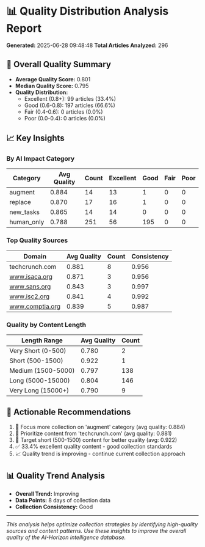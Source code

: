 
# 📊 Quality Distribution Analysis Report

**Generated:** 2025-06-28 09:48:48
**Total Articles Analyzed:** 296

## 🎯 Overall Quality Summary

- **Average Quality Score:** 0.801
- **Median Quality Score:** 0.795
- **Quality Distribution:**
  - Excellent (0.8+): 99 articles (33.4%)
  - Good (0.6-0.8): 197 articles (66.6%)
  - Fair (0.4-0.6): 0 articles (0.0%)
  - Poor (0.0-0.4): 0 articles (0.0%)

## 📈 Key Insights

### By AI Impact Category
| Category | Avg Quality | Count | Excellent | Good | Fair | Poor |
|----------|-------------|-------|-----------|------|------|------|
| augment | 0.884 | 14 | 13 | 1 | 0 | 0 |
| replace | 0.870 | 17 | 16 | 1 | 0 | 0 |
| new_tasks | 0.865 | 14 | 14 | 0 | 0 | 0 |
| human_only | 0.788 | 251 | 56 | 195 | 0 | 0 |

### Top Quality Sources
| Domain | Avg Quality | Count | Consistency |
|--------|-------------|--------|-------------|
| techcrunch.com | 0.881 | 8 | 0.956 |
| www.isaca.org | 0.871 | 3 | 0.956 |
| www.sans.org | 0.843 | 3 | 0.997 |
| www.isc2.org | 0.841 | 4 | 0.992 |
| www.comptia.org | 0.839 | 5 | 0.987 |

### Quality by Content Length
| Length Range | Avg Quality | Count |
|--------------|-------------|-------|
| Very Short (0-500) | 0.780 | 2 |
| Short (500-1500) | 0.922 | 1 |
| Medium (1500-5000) | 0.797 | 138 |
| Long (5000-15000) | 0.804 | 146 |
| Very Long (15000+) | 0.790 | 9 |

## 🎯 Actionable Recommendations

1. 🎯 Focus more collection on 'augment' category (avg quality: 0.884)
2. 🌟 Prioritize content from 'techcrunch.com' (avg quality: 0.881)
3. 📄 Target short (500-1500) content for better quality (avg: 0.922)
4. ✅ 33.4% excellent quality content - good collection standards
5. 📈 Quality trend is improving - continue current collection approach


## 📊 Quality Trend Analysis

- **Overall Trend:** Improving
- **Data Points:** 8 days of collection data
- **Collection Consistency:** Good

---

*This analysis helps optimize collection strategies by identifying high-quality sources and content patterns. Use these insights to improve the overall quality of the AI-Horizon intelligence database.*
